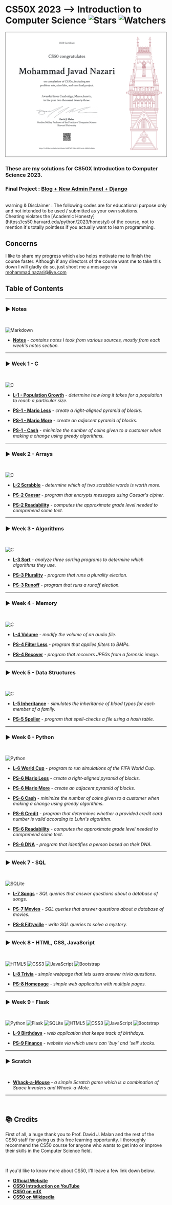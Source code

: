 # CS50X 2023 --> Introduction to Computer Science ![Stars](https://img.shields.io/github/stars/nzrmohammad/CS50P?color=brightgreen) ![Watchers](https://img.shields.io/github/watchers/nzrmohammad/CS50P?label=Watchers)
[![Certificate](./static/CS50P-A4.png)](#?size=a4)
### These are my solutions for CS50X Introduction to Computer Science 2023.
### Final Project : [Blog + New Admin Panel + Django](#)
<br/>
warning & Disclaimer :
The following codes are for educational purpose only and not intended to be used / submitted as your own solutions.
<br/>
Cheating violates the [Academic Honesty](https://cs50.harvard.edu/python/2023/honesty/) of the course, not to mention it's totally pointless if you actually want to learn programming.

## Concerns
I like to share my progress which also helps motivate me to finish the course faster. Although if any directors  of the course want me to take this down I will gladly do so, just shoot me a message via <mohammad.nazari@live.com>
<br/>

## Table of Contents

---

### :arrow_forward: **Notes**

<br>

![Markdown](https://img.shields.io/badge/markdown-%23000000.svg?style=for-the-badge&logo=markdown&logoColor=white)

- **[Notes](Notes)** - _contains notes I took from various sources, mostly from each week's notes section._

---

### :arrow_forward: **Week 1 - C**

<br>

![C](https://img.shields.io/badge/c-%2300599C.svg?style=for-the-badge&logo=c&logoColor=white)

- **[L-1 - Population Growth](Week%201%20-%20C/Lab1/Population/population.c)** - _determine how long it takes for a population to reach a particular size._

- **[PS-1 - Mario Less](Week%201%20-%20C/ProblemSet1/MarioLess/mario.c)** - _create a right-aligned pyramid of blocks._

- **[PS-1 - Mario More](Week%201%20-%20C/ProblemSet1/MarioMore/mario.c)** - _create an adjacent pyramid of blocks._

- **[PS-1 - Cash](Week%201%20-%20C/ProblemSet1/Cash/cash.c)** - _minimize the number of coins given to a customer when making a change using greedy algorithms._

---

### :arrow_forward: **Week 2 - Arrays**

<br>

![C](https://img.shields.io/badge/c-%2300599C.svg?style=for-the-badge&logo=c&logoColor=white)

- **[L-2 Scrabble](Week%202%20-%20Arrays/Lab2/Scrabble/scrabble.c)** - _determine which of two scrabble words is worth more._

- **[PS-2 Caesar](Week%202%20-%20Arrays/ProblemSet2/Caesar/caesar.c)** - _program that encrypts messages using Caesar's cipher._

- **[PS-2 Readability](Week%202%20-%20Arrays/ProblemSet2/Readability/readability.c)** - _computes the approximate grade level needed to comprehend some text._

---

### :arrow_forward: **Week 3 - Algorithms**

<br>

![C](https://img.shields.io/badge/c-%2300599C.svg?style=for-the-badge&logo=c&logoColor=white)

- **[L-3 Sort](Week%203%20-%20Algorithms/Lab3/Sort/answers.txt)** - _analyze three sorting programs to determine which algorithms they use._

- **[PS-3 Plurality](Week%203%20-%20Algorithms/ProblemSet3/Plurality/plurality.c)** - _program that runs a plurality election._

- **[PS-3 Runoff](Week%203%20-%20Algorithms/ProblemSet3/Runoff/runoff.c)** - _program that runs a runoff election._

---

### :arrow_forward: **Week 4 - Memory**

<br>

![C](https://img.shields.io/badge/c-%2300599C.svg?style=for-the-badge&logo=c&logoColor=white)

- **[L-4 Volume](Week%204%20-%20Memory/Lab4/Volume/volume.c)** - _modify the volume of an audio file._

- **[PS-4 Filter Less](Week%204%20-%20Memory/ProblemSet4/FilterLess/filter.c)** - _program that applies filters to BMPs._

- **[PS-4 Recover](Week%204%20-%20Memory/ProblemSet4/Recover/recover.c)** - _program that recovers JPEGs from a forensic image._

---

### :arrow_forward: **Week 5 - Data Structures**

<br>

![C](https://img.shields.io/badge/c-%2300599C.svg?style=for-the-badge&logo=c&logoColor=white)

- **[L-5 Inheritance](Week%205%20-%20Data%20Structures/Lab5/Inheritance/inheritance.c)** - _simulates the inheritance of blood types for each member of a family._

- **[PS-5 Speller](Week%205%20-%20Data%20Structures/ProblemSet5/Speller/speller.c)** - _program that spell-checks a file using a hash table._

---

### :arrow_forward: **Week 6 - Python**

<br>

![Python](https://img.shields.io/badge/python-3670A0?style=for-the-badge&logo=python&logoColor=ffdd54)

- **[L-6 World Cup](Week%206%20-%20Python/Lab6/WorldCup/tournament.py)** - _program to run simulations of the FIFA World Cup._

- **[PS-6 Mario Less](Week%206%20-%20Python/ProblemSet6/SentimentalMarioLess/mario.py)** - _create a right-aligned pyramid of blocks._

- **[PS-6 Mario More](Week%206%20-%20Python/ProblemSet6/SentimentalMarioMore/mario.py)** - _create an adjacent pyramid of blocks._

- **[PS-6 Cash](Week%206%20-%20Python/ProblemSet6/SentimentalCash/cash.py)** - _minimize the number of coins given to a customer when making a change using greedy algorithms._

- **[PS-6 Credit](Week%206%20-%20Python/ProblemSet6/SentimentalCredit/credit.py)** - _program that determines whether a provided credit card number is valid according to Luhn's algorithm._

- **[PS-6 Readability](Week%206%20-%20Python/ProblemSet6/SentimentalReadability/readability.py)** - _computes the approximate grade level needed to comprehend some text._

- **[PS-6 DNA](Week%206%20-%20Python/ProblemSet6/DNA/dna.py)** -  _program that identifies a person based on their DNA._

---

### :arrow_forward: **Week 7 - SQL**

<br>

![SQLite](https://img.shields.io/badge/sqlite-%2307405e.svg?style=for-the-badge&logo=sqlite&logoColor=white)

- **[L-7 Songs](Week%207%20-%20SQL/Lab7/Songs/)** - _SQL queries that answer questions about a database of songs._

- **[PS-7 Movies](Week%207%20-%20SQL/ProblemSet7/Movies/)** - _SQL queries that answer questions about a database of movies._

- **[PS-8 Fiftyville](Week%207%20-%20SQL/ProblemSet7/Fiftyville/log.sql)** - _write SQL queries to solve a mystery._

---

### :arrow_forward: **Week 8 - HTML, CSS, JavaScript**

<br>

![HTML5](https://img.shields.io/badge/html5-%23E34F26.svg?style=for-the-badge&logo=html5&logoColor=white) ![CSS3](https://img.shields.io/badge/css3-%231572B6.svg?style=for-the-badge&logo=css3&logoColor=white) ![JavaScript](https://img.shields.io/badge/javascript-%23323330.svg?style=for-the-badge&logo=javascript&logoColor=%23F7DF1E) ![Bootstrap](https://img.shields.io/badge/bootstrap-%23563D7C.svg?style=for-the-badge&logo=bootstrap&logoColor=white)

- **[L-8 Trivia](Week%208%20-%20HTML,%20CSS,%20JavaScript/Lab8/Trivia/index.html)** - _simple webpage that lets users answer trivia questions._

- **[PS-8 Homepage](Week%208%20-%20HTML,%20CSS,%20JavaScript/ProblemSet8/Homepage/index.html)** - _simple web application with multiple pages._

---

### :arrow_forward: **Week 9 - Flask**

<br>

![Python](https://img.shields.io/badge/python-3670A0?style=for-the-badge&logo=python&logoColor=ffdd54) ![Flask](https://img.shields.io/badge/flask-%23000.svg?style=for-the-badge&logo=flask&logoColor=white) ![SQLite](https://img.shields.io/badge/sqlite-%2307405e.svg?style=for-the-badge&logo=sqlite&logoColor=white) ![HTML5](https://img.shields.io/badge/html5-%23E34F26.svg?style=for-the-badge&logo=html5&logoColor=white) ![CSS3](https://img.shields.io/badge/css3-%231572B6.svg?style=for-the-badge&logo=css3&logoColor=white) ![JavaScript](https://img.shields.io/badge/javascript-%23323330.svg?style=for-the-badge&logo=javascript&logoColor=%23F7DF1E) ![Bootstrap](https://img.shields.io/badge/bootstrap-%23563D7C.svg?style=for-the-badge&logo=bootstrap&logoColor=white)

- **[L-9 Birthdays](Week%209%20-%20Flask/Lab9/Birthdays/app.py)** - _web application that keeps track of birthdays._

- **[PS-9 Finance](Week%209%20-%20Flask/ProblemSet9/Finance/app.py)** - _website via which users can 'buy' and 'sell' stocks._

---

### :arrow_forward: **Scratch**

<br>

- **[Whack-a-Mouse](#)** - _a simple Scratch game which is a combination of Space Invaders and Whack-a-Mole._

---

<br>

## :books: **Credits**

First of all, a huge thank you to Prof. David J. Malan and the rest of the CS50 staff for giving us this free learning opportunity. I thoroughly recommend the CS50 course for anyone who wants to get into or improve their skills in the Computer Science field.

<br>

If you'd like to know more about CS50, I'll leave a few link down below.

- **[Official Website](https://cs50.harvard.edu/x/2023/)**
- **[CS50 Introduction on YouTube](https://www.youtube.com/watch?v=3oFAJtFE8YU)**
- **[CS50 on edX](https://www.edx.org/course/introduction-computer-science-harvardx-cs50x)**
- **[CS50 on Wikipedia](https://en.wikipedia.org/wiki/CS50)**
